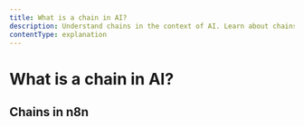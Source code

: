 ```yaml
---
title: What is a chain in AI?
description: Understand chains in the context of AI. Learn about chains in n8n.
contentType: explanation
---
```


# What is a chain in AI?


## Chains in n8n
